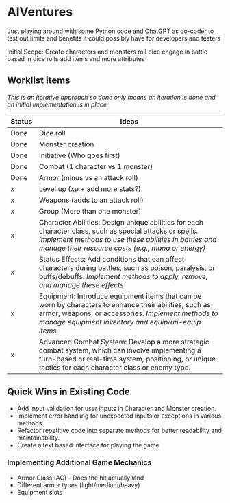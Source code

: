 # AIVentures

Just playing around with some Python code and ChatGPT as co-coder to test out limits and benefits it could possibly have for developers and testers

Initial Scope:
Create characters and monsters
roll dice
engage in battle based in dice rolls
add items and more attributes

## Worklist items ##
_This is an iterative approach so done only means an iteration is done and an initial implementation is in place_


Status | Ideas
-------| ------
Done | Dice roll
Done | Monster creation
Done | Initiative (Who goes first)
Done | Combat (1 character vs 1 monster)
Done | Armor (minus vs an attack roll)
 x | Level up (xp + add more stats?)
 x | Weapons (adds to an attack roll)
 x | Group (More than one monster)
 x | Character Abilities: Design unique abilities for each character class, such as special attacks or spells. _Implement methods to use these abilities in battles and manage their resource costs (e.g., mana or energy)_
 x | Status Effects: Add conditions that can affect characters during battles, such as poison, paralysis, or buffs/debuffs. _Implement methods to apply, remove, and manage these effects_
 x | Equipment: Introduce equipment items that can be worn by characters to enhance their abilities, such as armor, weapons, or accessories. _Implement methods to manage equipment inventory and equip/un-equip items_
 x | Advanced Combat System: Develop a more strategic combat system, which can involve implementing a turn-based or real-time system, positioning, or unique tactics for each character class or enemy type.

## Quick Wins in Existing Code ##

* Add input validation for user inputs in Character and Monster creation.
* Implement error handling for unexpected inputs or exceptions in various methods.
* Refactor repetitive code into separate methods for better readability and maintainability.
* Create a text based interface for playing the game


### Implementing Additional Game Mechanics ###
* Armor Class (AC) - Does the hit actually land
* Different armor types (light/medium/heavy)
* Equipment slots
